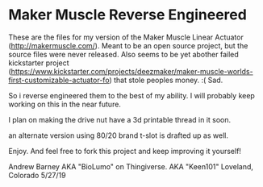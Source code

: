 # Maker Muscle Reverse Engineered
These are the files for my version of the Maker Muscle Linear Actuator (http://makermuscle.com/). Meant to be an open source project, but the source files were never released. Also seems to be yet abother failed kickstarter project (https://www.kickstarter.com/projects/deezmaker/maker-muscle-worlds-first-customizable-actuator-fo) that stole peoples money. :( Sad.

So i reverse engineered them to the best of my ability. I will probably keep working on this in the near future.

I plan on making the drive nut have a 3d printable thread in it soon.

an alternate version using 80/20 brand t-slot is drafted up as well.

Enjoy. And feel free to fork this project and keep improving it yourself!

Andrew Barney
AKA "BioLumo" on Thingiverse. AKA "Keen101"
Loveland, Colorado
5/27/19
